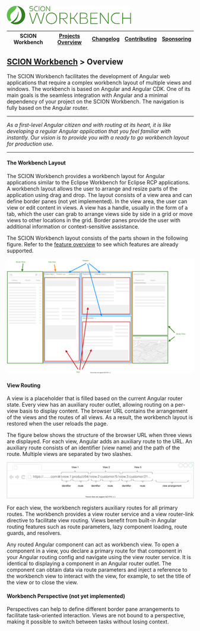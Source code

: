 <a href="/README.md"><img src="/resources/branding/scion-workbench-banner.svg" height="50" alt="SCION Workbench"></a>

| SCION Workbench | [Projects Overview][menu-projects-overview] | [Changelog][menu-changelog] | [Contributing][menu-contributing] | [Sponsoring][menu-sponsoring] |  
| --- | --- | --- | --- | --- |

## [SCION Workbench][menu-home] > Overview

The SCION Workbench facilitates the development of Angular web applications that require a complex workbench layout of multiple views and windows. The workbench is based on Angular and Angular CDK. One of its main goals is the seamless integration with Angular and a minimal dependency of your project on the SCION Workbench. The navigation is fully based on the Angular router.

***
*As a first-level Angular citizen and with routing at its heart, it is like developing a regular Angular application that you feel familiar with instantly. Our vision is to provide you with a ready to go workbench layout for production use.*
***

#### The Workbench Layout
The SCION Workbench provides a workbench layout for Angular applications similar to the Eclipse Workbench for Eclipse RCP applications. A workbench layout allows the user to arrange and resize parts of the application using drag and drop. The layout consists of a view area and can define border panes (not yet implemented). In the view area, the user can view or edit content in views. A view has a handle, usually in the form of a tab, which the user can grab to arrange views side by side in a grid or move views to other locations in the grid. Border panes provide the user with additional information or context-sensitive assistance.
 
 The SCION Workbench layout consists of the parts shown in the following figure. Refer to the [feature overview](features.md) to see which features are already supported.
 
 [<img src="/docs/site/images/workbench-layout-parts.svg">](https://github.com/SchweizerischeBundesbahnen/scion-workbench/raw/master/docs/site/images/workbench-layout-parts.svg)
 

#### View Routing
A view is a placeholder that is filled based on the current Angular router state. Every view has an auxiliary router outlet, allowing routing on a per-view basis to display content. The browser URL contains the arrangement of the views and the routes of all views. As a result, the workbench layout is restored when the user reloads the page.

The figure below shows the structure of the browser URL when three views are displayed. For each view, Angular adds an auxiliary route to the URL. An auxiliary route consists of an identifier (view name) and the path of the route. Multiple views are separated by two slashes.

 [<img src="/docs/site/images/navigational-state.svg">](https://github.com/SchweizerischeBundesbahnen/scion-workbench/raw/master/docs/site/images/navigational-state.svg)

For each view, the workbench registers auxiliary routes for all primary routes.  The workbench provides a view router service and a view router-link directive to facilitate view routing. Views benefit from built-in Angular routing features such as route parameters, lazy component loading, route guards, and resolvers.  

Any routed Angular component can act as workbench view. To open a component in a view, you declare a primary route for that component in your Angular routing config and navigate using the view router service. It is identical to displaying a component in an Angular router outlet. The component can obtain data via route parameters and inject a reference to the workbench view to interact with the view, for example, to set the title of the view or to close the view.

#### Workbench Perspective (not yet implemented)
Perspectives can help to define different border pane arrangements to facilitate task-oriented interaction. Views are not bound to a perspective, making it possible to switch between tasks without losing context.


[link-features]: /docs/site/features.md

[menu-home]: /README.md
[menu-projects-overview]: /docs/site/projects-overview.md
[menu-changelog]: /docs/site/changelog.md
[menu-contributing]: /CONTRIBUTING.md
[menu-sponsoring]: /docs/site/sponsoring.md
